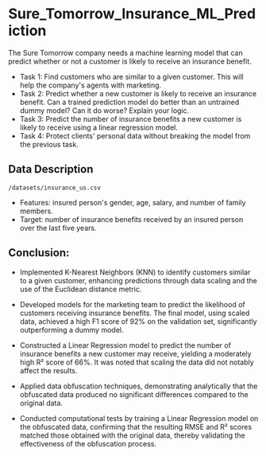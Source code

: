 # Sure_Tomorrow_Insurance_ML_Prediction
The Sure Tomorrow company needs a machine learning model that can predict whether or not a customer is likely to receive an insurance benefit.

- Task 1: Find customers who are similar to a given customer. This will help the company's agents with marketing.
- Task 2: Predict whether a new customer is likely to receive an insurance benefit. Can a trained prediction model do better than an untrained dummy model? Can it do worse? Explain your logic.
- Task 3: Predict the number of insurance benefits a new customer is likely to receive using a linear regression model.
- Task 4: Protect clients' personal data without breaking the model from the previous task.


## Data Description

`/datasets/insurance_us.csv`
- Features: insured person's gender, age, salary, and number of family members.
- Target: number of insurance benefits received by an insured person over the last five years.

## Conclusion:

- Implemented K-Nearest Neighbors (KNN) to identify customers similar to a given customer, enhancing predictions through data scaling and the use of the Euclidean distance metric.

- Developed models for the marketing team to predict the likelihood of customers receiving insurance benefits. The final model, using scaled data, achieved a high F1 score of 92% on the validation set, significantly outperforming a dummy model.

- Constructed a Linear Regression model to predict the number of insurance benefits a new customer may receive, yielding a moderately high R² score of 66%. It was noted that scaling the data did not notably affect the results.

- Applied data obfuscation techniques, demonstrating analytically that the obfuscated data produced no significant differences compared to the original data.

- Conducted computational tests by training a Linear Regression model on the obfuscated data, confirming that the resulting RMSE and R² scores matched those obtained with the original data, thereby validating the effectiveness of the obfuscation process.
